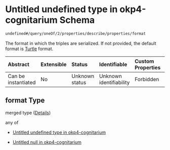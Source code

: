 # Untitled undefined type in okp4-cognitarium Schema

```txt
undefined#/query/oneOf/2/properties/describe/properties/format
```

The format in which the triples are serialized. If not provided, the default format is [Turtle](https://www.w3.org/TR/turtle/) format.

| Abstract            | Extensible | Status         | Identifiable            | Custom Properties | Additional Properties | Access Restrictions | Defined In                                                                     |
| :------------------ | :--------- | :------------- | :---------------------- | :---------------- | :-------------------- | :------------------ | :----------------------------------------------------------------------------- |
| Can be instantiated | No         | Unknown status | Unknown identifiability | Forbidden         | Allowed               | none                | [okp4-cognitarium.json\*](schema/okp4-cognitarium.json "open original schema") |

## format Type

merged type ([Details](okp4-cognitarium-querymsg-oneof-describe-properties-describe-properties-format.md))

any of

*   [Untitled undefined type in okp4-cognitarium](okp4-cognitarium-querymsg-oneof-describe-properties-describe-properties-format-anyof-0.md "check type definition")

*   [Untitled null in okp4-cognitarium](okp4-cognitarium-querymsg-oneof-describe-properties-describe-properties-format-anyof-1.md "check type definition")
